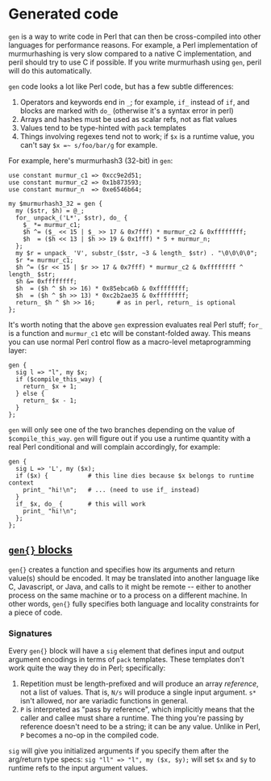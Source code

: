 # Generated code
`gen` is a way to write code in Perl that can then be cross-compiled into other
languages for performance reasons. For example, a Perl implementation of
murmurhashing is very slow compared to a native C implementation, and peril
should try to use C if possible. If you write murmurhash using `gen`, peril
will do this automatically.

`gen` code looks a lot like Perl code, but has a few subtle differences:

1. Operators and keywords end in `_`; for example, `if_` instead of `if`, and
   blocks are marked with `do_` (otherwise it's a syntax error in perl)
2. Arrays and hashes must be used as scalar refs, not as flat values
3. Values tend to be type-hinted with `pack` templates
4. Things involving regexes tend not to work; if `$x` is a runtime value, you
   can't say `$x =~ s/foo/bar/g` for example.

For example, here's murmurhash3 (32-bit) in `gen`:

```
use constant murmur_c1 => 0xcc9e2d51;
use constant murmur_c2 => 0x1b873593;
use constant murmur_n  => 0xe6546b64;

my $murmurhash3_32 = gen {
  my ($str, $h) = @_;
  for_ unpack_('L*', $str), do_ {
    $_ *= murmur_c1;
    $h ^= ($_ << 15 | $_ >> 17 & 0x7fff) * murmur_c2 & 0xffffffff;
    $h  = ($h << 13 | $h >> 19 & 0x1fff) * 5 + murmur_n;
  };
  my $r = unpack_ 'V', substr_($str, ~3 & length_ $str) . "\0\0\0\0";
  $r *= murmur_c1;
  $h ^= ($r << 15 | $r >> 17 & 0x7fff) * murmur_c2 & 0xffffffff ^ length_ $str;
  $h &= 0xffffffff;
  $h  = ($h ^ $h >> 16) * 0x85ebca6b & 0xffffffff;
  $h  = ($h ^ $h >> 13) * 0xc2b2ae35 & 0xffffffff;
  return_ $h ^ $h >> 16;      # as in perl, return_ is optional
};
```

It's worth noting that the above `gen` expression evaluates real Perl stuff;
`for_` is a function and `murmur_c1` etc will be constant-folded away. This
means you can use normal Perl control flow as a macro-level metaprogramming
layer:

```
gen {
  sig l => "l", my $x;
  if ($compile_this_way) {
    return_ $x + 1;
  } else {
    return_ $x - 1;
  }
};
```

`gen` will only see one of the two branches depending on the value of
`$compile_this_way`. `gen` will figure out if you use a runtime quantity with a
real Perl conditional and will complain accordingly, for example:

```
gen {
  sig L => 'L', my ($x);
  if ($x) {           # this line dies because $x belongs to runtime context
    print_ "hi!\n";   # ... (need to use if_ instead)
  }
  if_ $x, do_ {       # this will work
    print_ "hi!\n";
  };
};
```

## [`gen{}` blocks](gen/block.md)
`gen{}` creates a function and specifies how its arguments and return value(s)
should be encoded. It may be translated into another language like C,
Javascript, or Java, and calls to it might be remote -- either to another
process on the same machine or to a process on a different machine. In other
words, `gen{}` fully specifies both language and locality constraints for a
piece of code.

### Signatures
Every `gen{}` block will have a `sig` element that defines input and output
argument encodings in terms of `pack` templates. These templates don't work
quite the way they do in Perl; specifically:

1. Repetition must be length-prefixed and will produce an array _reference_,
   not a list of values. That is, `N/s` will produce a single input argument.
   `s*` isn't allowed, nor are variadic functions in general.
2. `P` is interpreted as "pass by reference", which implicitly means that the
   caller and callee must share a runtime. The thing you're passing by
   reference doesn't need to be a string; it can be any value. Unlike in Perl,
   `P` becomes a no-op in the compiled code.

`sig` will give you initialized arguments if you specify them after the
arg/return type specs: `sig "ll" => "l", my ($x, $y);` will set `$x` and `$y`
to runtime refs to the input argument values.
